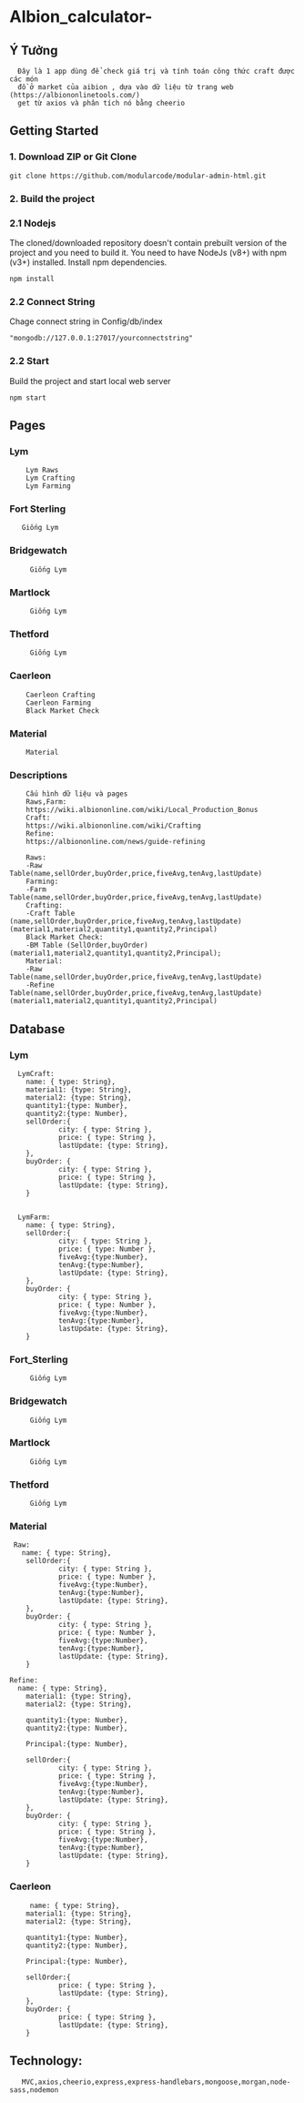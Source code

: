 # AIbion_calculator-
## Ý Tưởng
```plaintext
  Đây là 1 app dùng để check giá trị và tính toán công thức craft được các món
  đồ ở market của aibion , dựa vào dữ liệu từ trang web (https://albiononlinetools.com/)
  get từ axios và phân tích nó bằng cheerio
```
## Getting Started
### 1. Download ZIP or Git Clone
```plaintext
git clone https://github.com/modularcode/modular-admin-html.git
```
### 2. Build the project
### 2.1 Nodejs
The cloned/downloaded repository doesn't contain prebuilt version of the project and you need to build it. You need to have NodeJs (v8+) with npm (v3+) installed.
Install npm dependencies.
```plaintext
npm install
```
### 2.2 Connect String
Chage connect string in Config/db/index 
```plaintext
"mongodb://127.0.0.1:27017/yourconnectstring"
```
### 2.2 Start
Build the project and start local web server
```plaintext
npm start
```
## Pages
  ### Lym 
  ```plaintext
      Lym Raws
      Lym Crafting
      Lym Farming
  ```
  ### Fort Sterling
  ```plaintext
     Giống Lym
  ```
  ### Bridgewatch
  ```plaintext
       Giống Lym
  ```
  ### Martlock
  ```plaintext
       Giống Lym
  ```
 ### Thetford
  ```plaintext
       Giống Lym
  ```
 ### Caerleon
  ```plaintext
      Caerleon Crafting
      Caerleon Farming
      Black Market Check
  ```
 ### Material
  ```plaintext
      Material
  ```
 ### Descriptions

  ```plaintext
      Cấu hình dữ liệu và pages
      Raws,Farm:
      https://wiki.albiononline.com/wiki/Local_Production_Bonus
      Craft:
      https://wiki.albiononline.com/wiki/Crafting
      Refine:
      https://albiononline.com/news/guide-refining
  ```
  ```plaintext
      Raws:
      -Raw Table(name,sellOrder,buyOrder,price,fiveAvg,tenAvg,lastUpdate)
      Farming:
      -Farm Table(name,sellOrder,buyOrder,price,fiveAvg,tenAvg,lastUpdate)
      Crafting:
      -Craft Table (name,sellOrder,buyOrder,price,fiveAvg,tenAvg,lastUpdate)(material1,material2,quantity1,quantity2,Principal)
      Black Market Check:
      -BM Table (SellOrder,buyOrder)(material1,material2,quantity1,quantity2,Principal);
      Material:
      -Raw Table(name,sellOrder,buyOrder,price,fiveAvg,tenAvg,lastUpdate)
      -Refine Table(name,sellOrder,buyOrder,price,fiveAvg,tenAvg,lastUpdate)(material1,material2,quantity1,quantity2,Principal)
  ```
## Database
### Lym
```plaintext
  LymCraft:
    name: { type: String},
    material1: {type: String},
    material2: {type: String},
    quantity1:{type: Number},
    quantity2:{type: Number},
    sellOrder:{
            city: { type: String },
            price: { type: String },
            lastUpdate: {type: String},
    },
    buyOrder: {
            city: { type: String },
            price: { type: String },
            lastUpdate: {type: String},
    }


  LymFarm:
    name: { type: String},
    sellOrder:{
            city: { type: String },
            price: { type: Number },
            fiveAvg:{type:Number},
            tenAvg:{type:Number},
            lastUpdate: {type: String},
    },
    buyOrder: {
            city: { type: String },
            price: { type: Number },
            fiveAvg:{type:Number},
            tenAvg:{type:Number},
            lastUpdate: {type: String},
    }
```
### Fort_Sterling
```plaintext
     Giống Lym
  ```
### Bridgewatch
```plaintext
     Giống Lym
  ```
### Martlock
```plaintext
     Giống Lym
  ```
### Thetford
```plaintext
     Giống Lym
```
### Material
```plaintext
 Raw:
   name: { type: String},
    sellOrder:{
            city: { type: String },
            price: { type: Number },
            fiveAvg:{type:Number},
            tenAvg:{type:Number},
            lastUpdate: {type: String},
    },
    buyOrder: {
            city: { type: String },
            price: { type: Number },
            fiveAvg:{type:Number},
            tenAvg:{type:Number},
            lastUpdate: {type: String},
    }

Refine:
  name: { type: String},
    material1: {type: String},
    material2: {type: String},

    quantity1:{type: Number},
    quantity2:{type: Number},
    
    Principal:{type: Number},
    
    sellOrder:{
            city: { type: String },
            price: { type: String },
            fiveAvg:{type:Number},
            tenAvg:{type:Number},
            lastUpdate: {type: String},
    },
    buyOrder: {
            city: { type: String },
            price: { type: String },
            fiveAvg:{type:Number},
            tenAvg:{type:Number},
            lastUpdate: {type: String},
    }
```
###  Caerleon
```plaintext
     name: { type: String},
    material1: {type: String},
    material2: {type: String},

    quantity1:{type: Number},
    quantity2:{type: Number},
    
    Principal:{type: Number},
    
    sellOrder:{
            price: { type: String },
            lastUpdate: {type: String},
    },
    buyOrder: {
            price: { type: String },
            lastUpdate: {type: String},
    }
```
## Technology:
```plaintext
   MVC,axios,cheerio,express,express-handlebars,mongoose,morgan,node-sass,nodemon
```
